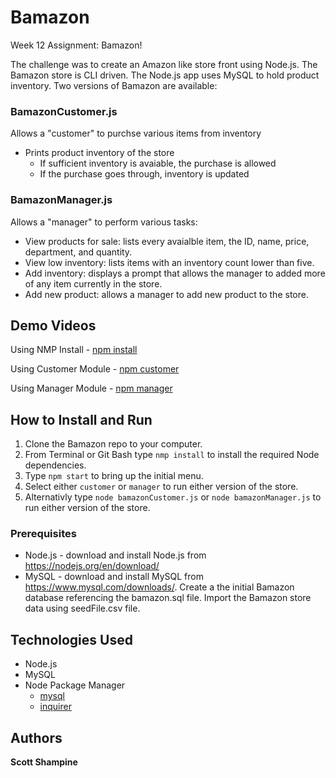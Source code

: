 # Bamazon

Week 12 Assignment: Bamazon!

The challenge was to create an Amazon like store front using Node.js. The Bamazon store is CLI driven. The Node.js app uses MySQL to hold product inventory. Two versions of Bamazon are available:

### BamazonCustomer.js

Allows a "customer" to purchse various items from inventory
* Prints product inventory of the store
  * If sufficient inventory is avaiable, the purchase is allowed
  * If the purchase goes through, inventory is updated
 
### BamazonManager.js

Allows a "manager" to perform various tasks:
* View products for sale: lists every avaialble item, the ID, name, price, department, and quantity.
* View low inventory: lists items with an inventory count lower than five.
* Add inventory: displays a prompt that allows the manager to added more of any item currently in the store.
* Add new product: allows a manager to add new product to the store.
     
 ## Demo Videos
 
 Using NMP Install - [npm install](https://youtu.be/nxQLvKV84Xg)
 
 Using Customer Module - [npm customer](https://youtu.be/uXmwxNPyUwk)
 
 Using Manager Module - [npm manager](https://youtu.be/hWkHMsOe60U)
 
 
 ## How to Install and Run
 
 1. Clone the Bamazon repo to your computer.
 1. From Terminal or Git Bash type `nmp install` to install the required Node dependencies.
 1. Type `npm start` to bring up the initial menu.
 1. Select either `customer` or `manager` to run either version of the store.
 1. Alternativly type `node bamazonCustomer.js` or `node bamazonManager.js` to run either version of the store.
 
 
 ### Prerequisites
 
 - Node.js - download and install Node.js from https://nodejs.org/en/download/
 - MySQL - download and install MySQL from https://www.mysql.com/downloads/. Create a the initial Bamazon database referencing the bamazon.sql file. Import the Bamazon store data using seedFile.csv file.   
 
 ## Technologies Used
 
 * Node.js
 * MySQL
 * Node Package Manager
   * [mysql](https://www.npmjs.com/package/mysql "npmjs mysql")
   * [inquirer](https://www.npmjs.com/package/inquirer "npmjs inquirer")
 
 ## Authors
 
 **Scott Shampine**
